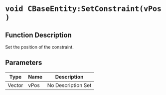 # `void CBaseEntity:SetConstraint(vPos )`
## Function Description
Set the position of the constraint.
## Parameters
Type|Name|Description
--|--|--
Vector|vPos|No Description Set
